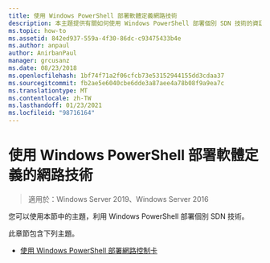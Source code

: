 ```yaml
---
title: 使用 Windows PowerShell 部署軟體定義網路技術
description: 本主題提供有關如何使用 Windows PowerShell 部署個別 SDN 技術的資訊連結。
ms.topic: how-to
ms.assetid: 842ed937-559a-4f30-86dc-c93475433b4e
ms.author: anpaul
author: AnirbanPaul
manager: grcusanz
ms.date: 08/23/2018
ms.openlocfilehash: 1bf74f71a2f06cfcb73e53152944155dd3cdaa37
ms.sourcegitcommit: fb2ae5e6040cbe6dde3a87aee4a78b08f9a9ea7c
ms.translationtype: MT
ms.contentlocale: zh-TW
ms.lasthandoff: 01/23/2021
ms.locfileid: "98716164"
---
```

# <a name="deploy-software-defined-network-technologies-using-windows-powershell"></a>使用 Windows PowerShell 部署軟體定義的網路技術

>適用於：Windows Server 2019、Windows Server 2016

您可以使用本節中的主題，利用 Windows PowerShell 部署個別 SDN 技術。

此章節包含下列主題。

-   [使用 Windows PowerShell 部署網路控制卡](Deploy-Network-Controller-using-Windows-PowerShell.md)
